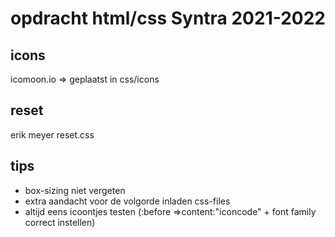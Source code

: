 # opdracht html/css Syntra 2021-2022

## icons

icomoon.io => geplaatst in css/icons

## reset

erik meyer reset.css

## tips

- box-sizing niet vergeten
- extra aandacht voor de volgorde inladen css-files
- altijd eens icoontjes testen (:before =>content:"iconcode" + font family correct instellen)
